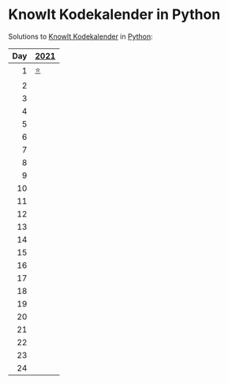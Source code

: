 # KnowIt Kodekalender in Python

Solutions to [KnowIt Kodekalender](https://julekalender.knowit.no/) in [Python](https://www.python.org/):

|  Day | [2021](2021)          |
| ---: | :-------------------- |
|    1 | [⭐](2021/01_talltull) |
|    2 |                       |
|    3 |                       |
|    4 |                       |
|    5 |                       |
|    6 |                       |
|    7 |                       |
|    8 |                       |
|    9 |                       |
|   10 |                       |
|   11 |                       |
|   12 |                       |
|   13 |                       |
|   14 |                       |
|   15 |                       |
|   16 |                       |
|   17 |                       |
|   18 |                       |
|   19 |                       |
|   20 |                       |
|   21 |                       |
|   22 |                       |
|   23 |                       |
|   24 |                       |
